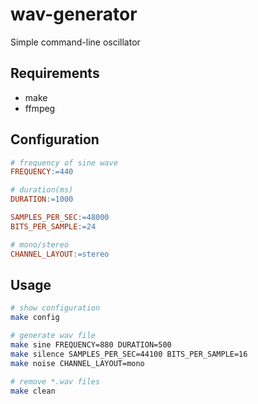 # wav-generator

Simple command-line oscillator

## Requirements
- make
- ffmpeg

## Configuration
```Makefile
# frequency of sine wave
FREQUENCY:=440

# duration(ms)
DURATION:=1000

SAMPLES_PER_SEC:=48000
BITS_PER_SAMPLE:=24

# mono/stereo
CHANNEL_LAYOUT:=stereo
```

## Usage

```bash
# show configuration
make config

# generate wav file
make sine FREQUENCY=880 DURATION=500
make silence SAMPLES_PER_SEC=44100 BITS_PER_SAMPLE=16
make noise CHANNEL_LAYOUT=mono

# remove *.wav files
make clean
```
